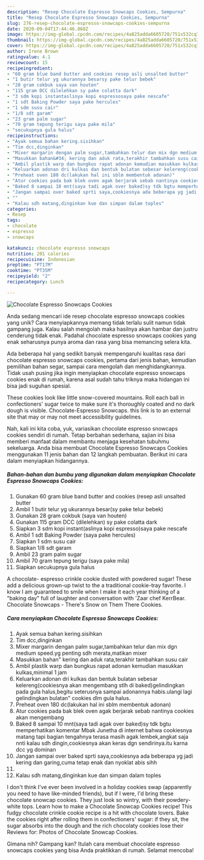 ```yaml
---
description: "Resep Chocolate Espresso Snowcaps Cookies, Sempurna"
title: "Resep Chocolate Espresso Snowcaps Cookies, Sempurna"
slug: 276-resep-chocolate-espresso-snowcaps-cookies-sempurna
date: 2020-09-04T17:44:46.868Z
image: https://img-global.cpcdn.com/recipes/4a825adda6605720/751x532cq70/chocolate-espresso-snowcaps-cookies-foto-resep-utama.jpg
thumbnail: https://img-global.cpcdn.com/recipes/4a825adda6605720/751x532cq70/chocolate-espresso-snowcaps-cookies-foto-resep-utama.jpg
cover: https://img-global.cpcdn.com/recipes/4a825adda6605720/751x532cq70/chocolate-espresso-snowcaps-cookies-foto-resep-utama.jpg
author: Irene Brown
ratingvalue: 4.1
reviewcount: 15
recipeingredient:
- "60 gram blue band butter and cookies resep asli unsalted butter"
- "1 butir telur yg ukurannya besarsy pake telur bebek"
- "28 gram cokbuk saya van houten"
- "115 gram DCC dilelehkan sy pake colatta dark"
- "3 sdm kopi instantaslinya kopi espressosaya pake nescafe"
- "1 sdt Baking Powder saya pake hercules"
- "1 sdm susu cair"
- "1/8 sdt garam"
- "23 gram palm sugar"
- "70 gram tepung terigu saya pake mila"
- "secukupnya gula halus"
recipeinstructions:
- "Ayak semua bahan kering.sisihkan"
- "Tim dcc,dinginkan"
- "Mixer margarin dengan palm sugar,tambahkan telur dan mix dgn medium speed.yg penting sdh merata,matikan mixer"
- "Masukkan bahan&#34; kering dan aduk rata,terakhir tambahkan susu cair"
- "Ambil plastik warp dan bungkus rapat adonan kemudian masukkan kulkas,minimal 1 jam"
- "Keluarkan adonan dri kulkas dan bentuk bulatan sebesar kelereng(cookiesnya akan mengembang stlh di baked)gelindingkan pada gula halus,begitu seterusnya sampai adonannya habis.ulangi lagi gelindingkan bulatan&#34; cookies dlm gula halus."
- "Preheat oven 180 dc(lakukan hal ini sblm membentuk adonan)"
- "Atur cookies pada bak blek oven agak berjarak sebab nantinya cookies akan mengembang"
- "Baked 8 sampai 10 mnt(saya tadi agak over baked)sy tdk bgtu memperhatikan komentar Mbak Junetha di internet bahwa cookiesnya matang tapi bagian tengahnya terasa masih agak lembek,angkat saja nnti kalau sdh dingin,cookiesnya akan keras dgn sendirinya.itu karna dcc yg dominan"
- "Jangan sampai over baked sprti saya,cookiesnya ada beberapa yg jadi kering dan garing,cuma tetap enak dan nyoklat abis sihh"
- ""
- "Kalau sdh matang,dinginkan kue dan simpan dalam toples"
categories:
- Resep
tags:
- chocolate
- espresso
- snowcaps

katakunci: chocolate espresso snowcaps 
nutrition: 201 calories
recipecuisine: Indonesian
preptime: "PT17M"
cooktime: "PT35M"
recipeyield: "2"
recipecategory: Lunch

---
```



![Chocolate Espresso Snowcaps Cookies](https://img-global.cpcdn.com/recipes/4a825adda6605720/751x532cq70/chocolate-espresso-snowcaps-cookies-foto-resep-utama.jpg)

Anda sedang mencari ide resep chocolate espresso snowcaps cookies yang unik? Cara menyiapkannya memang tidak terlalu sulit namun tidak gampang juga. Kalau salah mengolah maka hasilnya akan hambar dan justru cenderung tidak enak. Padahal chocolate espresso snowcaps cookies yang enak seharusnya punya aroma dan rasa yang bisa memancing selera kita.

Ada beberapa hal yang sedikit banyak mempengaruhi kualitas rasa dari chocolate espresso snowcaps cookies, pertama dari jenis bahan, kemudian pemilihan bahan segar, sampai cara mengolah dan menghidangkannya. Tidak usah pusing jika ingin menyiapkan chocolate espresso snowcaps cookies enak di rumah, karena asal sudah tahu triknya maka hidangan ini bisa jadi suguhan spesial.

These cookies look like little snow-covered mountains. Roll each ball in confectioners&#39; sugar twice to make sure it&#39;s thoroughly coated and no dark dough is visible. Chocolate-Espresso Snowcaps. this link is to an external site that may or may not meet accessibility guidelines.


Nah, kali ini kita coba, yuk, variasikan chocolate espresso snowcaps cookies sendiri di rumah. Tetap berbahan sederhana, sajian ini bisa memberi manfaat dalam membantu menjaga kesehatan tubuhmu sekeluarga. Anda bisa membuat Chocolate Espresso Snowcaps Cookies menggunakan 11 jenis bahan dan 12 langkah pembuatan. Berikut ini cara dalam menyiapkan hidangannya.

<!--inarticleads1-->

##### Bahan-bahan dan bumbu yang digunakan dalam menyiapkan Chocolate Espresso Snowcaps Cookies:

1. Gunakan 60 gram blue band butter and cookies (resep asli unsalted butter
1. Ambil 1 butir telur yg ukurannya besar(sy pake telur bebek)
1. Gunakan 28 gram cokbuk (saya van houten)
1. Gunakan 115 gram DCC (dilelehkan) sy pake colatta dark
1. Siapkan 3 sdm kopi instant(aslinya kopi espresso)saya pake nescafe
1. Ambil 1 sdt Baking Powder (saya pake hercules)
1. Siapkan 1 sdm susu cair
1. Siapkan 1/8 sdt garam
1. Ambil 23 gram palm sugar
1. Ambil 70 gram tepung terigu (saya pake mila)
1. Siapkan secukupnya gula halus


A chocolate- espresso crinkle cookie dusted with powdered sugar! These add a delicious grown-up twist to the a traditional cookie-tray favorite. I know I am guaranteed to smile when I make it each year thinking of a &#34;baking day&#34; full of laughter and conversation with &#39;Zaar chef KerrBear. Chocolate Snowcaps - There&#39;s Snow on Them There Cookies. 

<!--inarticleads2-->

##### Cara menyiapkan Chocolate Espresso Snowcaps Cookies:

1. Ayak semua bahan kering.sisihkan
1. Tim dcc,dinginkan
1. Mixer margarin dengan palm sugar,tambahkan telur dan mix dgn medium speed.yg penting sdh merata,matikan mixer
1. Masukkan bahan&#34; kering dan aduk rata,terakhir tambahkan susu cair
1. Ambil plastik warp dan bungkus rapat adonan kemudian masukkan kulkas,minimal 1 jam
1. Keluarkan adonan dri kulkas dan bentuk bulatan sebesar kelereng(cookiesnya akan mengembang stlh di baked)gelindingkan pada gula halus,begitu seterusnya sampai adonannya habis.ulangi lagi gelindingkan bulatan&#34; cookies dlm gula halus.
1. Preheat oven 180 dc(lakukan hal ini sblm membentuk adonan)
1. Atur cookies pada bak blek oven agak berjarak sebab nantinya cookies akan mengembang
1. Baked 8 sampai 10 mnt(saya tadi agak over baked)sy tdk bgtu memperhatikan komentar Mbak Junetha di internet bahwa cookiesnya matang tapi bagian tengahnya terasa masih agak lembek,angkat saja nnti kalau sdh dingin,cookiesnya akan keras dgn sendirinya.itu karna dcc yg dominan
1. Jangan sampai over baked sprti saya,cookiesnya ada beberapa yg jadi kering dan garing,cuma tetap enak dan nyoklat abis sihh
1. 
1. Kalau sdh matang,dinginkan kue dan simpan dalam toples


I don&#39;t think I&#39;ve ever been involved in a holiday cookies swap (apparently you need to have like-minded friends), but if I were, I&#39;d bring these chocolate snowcap cookies. They just look so wintry, with their powdery-white tops. Learn how to make a Chocolate Snowcap Cookies recipe! This fudgy chocolate crinkle cookie recipe is a hit with chocolate lovers. Bake the cookies right after rolling them in confectioners&#39; sugar: if they sit, the sugar absorbs into the dough and the rich chocolaty cookies lose their Reviews for: Photos of Chocolate Snowcap Cookies. 

Gimana nih? Gampang kan? Itulah cara membuat chocolate espresso snowcaps cookies yang bisa Anda praktikkan di rumah. Selamat mencoba!
